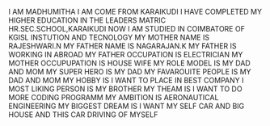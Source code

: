 I AM MADHUMITHA
I AM COME FROM KARAIKUDI I HAVE COMPLETED MY HIGHER EDUCATION IN THE LEADERS MATRIC HR.SEC.SCHOOL,KARAIKUDI
NOW I AM STUDIED IN COIMBATORE OF KGISL INSTUTION AND TECNOLOGY
MY MOTHER NAME IS RAJESHWARI.N
MY FATHER NAME IS NAGARAJAN.K
MY FATHER IS WORKING IN ABROAD
MY FATHER OCCUPATION IS ELECTRICIAN
MY MOTHER OCCUPUPATION IS HOUSE WIFE
MY ROLE MODEL IS MY DAD AND MOM
MY SUPER HERO IS MY DAD
MY FAVAROUITE PEOPLE IS MY DAD AND MOM
MY HOBBY IS I WANT TO PLACE IN BEST COMPANY
I MOST LIKING PERSON IS MY BROTHER
MY THEAM IS I WANT TO DO MORE CODING PROGRAMM
MY AMBITION IS AERONAUTICAL ENGINEERING
MY BIGGEST DREAM IS I WANT MY SELF CAR AND BIG HOUSE AND THIS CAR DRIVING OF MYSELF

